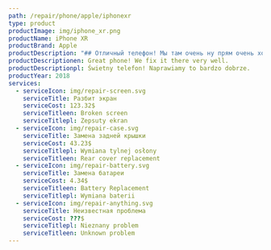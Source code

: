 ```yaml
---
path: /repair/phone/apple/iphonexr
type: product
productImage: img/iphone_xr.png
productName: iPhone XR
productBrand: Apple
productDescription: "## Отличный телефон! Мы там очень ну прям очень хорошо чиним"
productDescriptionen: Great phone! We fix it there very well.
productDescriptionpl: Świetny telefon! Naprawiamy to bardzo dobrze.
productYear: 2018
services:
  - serviceIcon: img/repair-screen.svg
    serviceTitle: Разбит экран
    serviceCost: 123.32$
    serviceTitleen: Broken screen
    serviceTitlepl: Zepsuty ekran
  - serviceIcon: img/repair-case.svg
    serviceTitle: Замена задней крышки
    serviceCost: 43.23$
    serviceTitlepl: Wymiana tylnej osłony
    serviceTitleen: Rear cover replacement
  - serviceIcon: img/repair-battery.svg
    serviceTitle: Замена батареи
    serviceCost: 4.34$
    serviceTitleen: Battery Replacement
    serviceTitlepl: Wymiana baterii
  - serviceIcon: img/repair-anything.svg
    serviceTitle: Неизвестная проблема
    serviceCost: ???$
    serviceTitlepl: Nieznany problem
    serviceTitleen: Unknown problem
---
```

